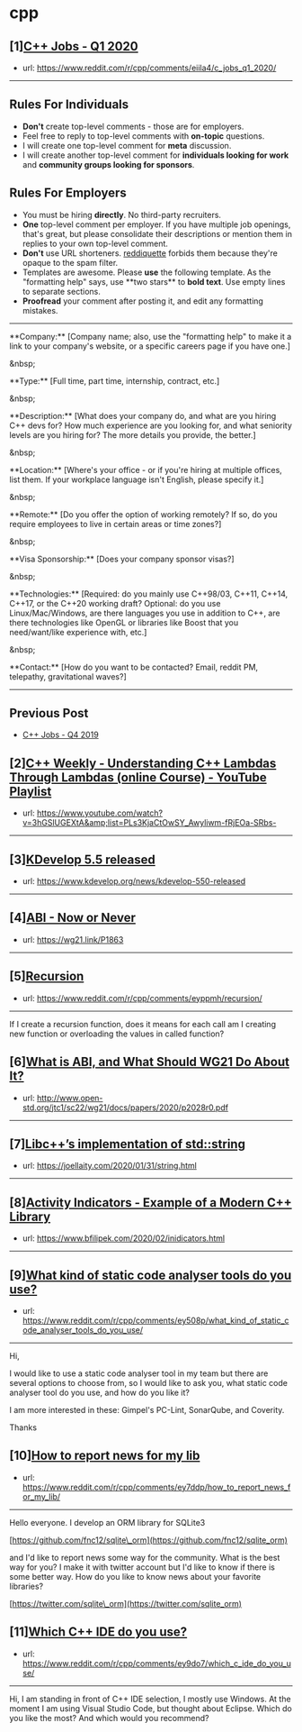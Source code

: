 # cpp
## [1][C++ Jobs - Q1 2020](https://www.reddit.com/r/cpp/comments/eiila4/c_jobs_q1_2020/)
- url: https://www.reddit.com/r/cpp/comments/eiila4/c_jobs_q1_2020/
---
Rules For Individuals
---------------------

* **Don't** create top-level comments - those are for employers.
* Feel free to reply to top-level comments with **on-topic** questions.
* I will create one top-level comment for **meta** discussion.
* I will create another top-level comment for **individuals looking for work** and **community groups looking for sponsors**.

Rules For Employers
---------------------

* You must be hiring **directly**. No third-party recruiters.
* **One** top-level comment per employer. If you have multiple job openings, that's great, but please consolidate their descriptions or mention them in replies to your own top-level comment.
* **Don't** use URL shorteners. [reddiquette](https://www.reddithelp.com/en/categories/reddit-101/reddit-basics/reddiquette) forbids them because they're opaque to the spam filter.
* Templates are awesome. Please **use** the following template. As the "formatting help" says, use \*\*two stars\*\* to **bold text**. Use empty lines to separate sections.
* **Proofread** your comment after posting it, and edit any formatting mistakes.

---

\*\*Company:\*\* [Company name; also, use the "formatting help" to make it a link to your company's website, or a specific careers page if you have one.]

&amp;nbsp;

\*\*Type:\*\* [Full time, part time, internship, contract, etc.]

&amp;nbsp;

\*\*Description:\*\* [What does your company do, and what are you hiring C++ devs for? How much experience are you looking for, and what seniority levels are you hiring for? The more details you provide, the better.]

&amp;nbsp;

\*\*Location:\*\* [Where's your office - or if you're hiring at multiple offices, list them. If your workplace language isn't English, please specify it.]

&amp;nbsp;

\*\*Remote:\*\* [Do you offer the option of working remotely? If so, do you require employees to live in certain areas or time zones?]

&amp;nbsp;

\*\*Visa Sponsorship:\*\* [Does your company sponsor visas?]

&amp;nbsp;

\*\*Technologies:\*\* [Required: do you mainly use C++98/03, C++11, C++14, C++17, or the C++20 working draft? Optional: do you use Linux/Mac/Windows, are there languages you use in addition to C++, are there technologies like OpenGL or libraries like Boost that you need/want/like experience with, etc.]

&amp;nbsp;

\*\*Contact:\*\* [How do you want to be contacted? Email, reddit PM, telepathy, gravitational waves?]

---

Previous Post
--------------

* [C++ Jobs - Q4 2019](https://www.reddit.com/r/cpp/comments/dbqgbw/c_jobs_q4_2019/)
## [2][C++ Weekly - Understanding C++ Lambdas Through Lambdas (online Course) - YouTube Playlist](https://www.reddit.com/r/cpp/comments/eyitr7/c_weekly_understanding_c_lambdas_through_lambdas/)
- url: https://www.youtube.com/watch?v=3hGSlUGEXtA&amp;list=PLs3KjaCtOwSY_Awyliwm-fRjEOa-SRbs-
---

## [3][KDevelop 5.5 released](https://www.reddit.com/r/cpp/comments/eye3r1/kdevelop_55_released/)
- url: https://www.kdevelop.org/news/kdevelop-550-released
---

## [4][ABI - Now or Never](https://www.reddit.com/r/cpp/comments/ey8y8j/abi_now_or_never/)
- url: https://wg21.link/P1863
---

## [5][Recursion](https://www.reddit.com/r/cpp/comments/eyppmh/recursion/)
- url: https://www.reddit.com/r/cpp/comments/eyppmh/recursion/
---
If I create a recursion function, does it means for each call am I creating new function or overloading the values in called function?
## [6][What is ABI, and What Should WG21 Do About It?](https://www.reddit.com/r/cpp/comments/eyaee0/what_is_abi_and_what_should_wg21_do_about_it/)
- url: http://www.open-std.org/jtc1/sc22/wg21/docs/papers/2020/p2028r0.pdf
---

## [7][Libc++’s implementation of std::string](https://www.reddit.com/r/cpp/comments/ey464c/libcs_implementation_of_stdstring/)
- url: https://joellaity.com/2020/01/31/string.html
---

## [8][Activity Indicators - Example of a Modern C++ Library](https://www.reddit.com/r/cpp/comments/ey4c0g/activity_indicators_example_of_a_modern_c_library/)
- url: https://www.bfilipek.com/2020/02/inidicators.html
---

## [9][What kind of static code analyser tools do you use?](https://www.reddit.com/r/cpp/comments/ey508p/what_kind_of_static_code_analyser_tools_do_you_use/)
- url: https://www.reddit.com/r/cpp/comments/ey508p/what_kind_of_static_code_analyser_tools_do_you_use/
---
Hi,

I would like to use a static code analyser tool in my team but there are several options to choose from, so I would like to ask you, what static code analyser tool do you use, and how do you like it?

I am more interested in these: Gimpel's PC-Lint, SonarQube, and Coverity.

Thanks
## [10][How to report news for my lib](https://www.reddit.com/r/cpp/comments/ey7ddp/how_to_report_news_for_my_lib/)
- url: https://www.reddit.com/r/cpp/comments/ey7ddp/how_to_report_news_for_my_lib/
---
Hello everyone. I develop an ORM library for SQLite3 

[https://github.com/fnc12/sqlite\_orm](https://github.com/fnc12/sqlite_orm)

and I'd like to report news some way for the community. What is the best way for you? I make it with twitter account but I'd like to know if there is some better way. How do you like to know news about your favorite libraries?

[https://twitter.com/sqlite\_orm](https://twitter.com/sqlite_orm)
## [11][Which C++ IDE do you use?](https://www.reddit.com/r/cpp/comments/ey9do7/which_c_ide_do_you_use/)
- url: https://www.reddit.com/r/cpp/comments/ey9do7/which_c_ide_do_you_use/
---
Hi, I am standing in front of C++ IDE selection, I mostly use Windows. At the moment I am using Visual Studio Code, but thought about Eclipse. Which do you like the most? And which would you recommend?

